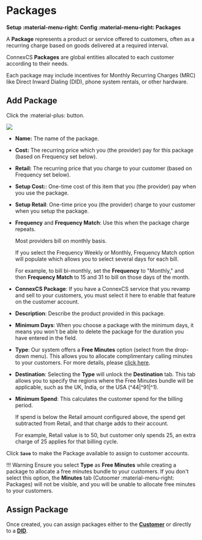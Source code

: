 # Packages

**Setup :material-menu-right: Config :material-menu-right: Packages**

A **Package** represents a product or service offered to customers, often as a recurring charge based on goods delivered at a required interval.

ConnexCS **Packages** are global entities allocated to each customer according to their needs.

Each package may include incentives for Monthly Recurring Charges (MRC) like Direct Inward Dialing (DID), phone system rentals, or other hardware.

## Add Package

Click the :material-plus: button.

<img src= "/setup/img/free.png">

+ **Name:** The name of the package.
+ **Cost:** The recurring price which you (the provider) pay for this package (based on Frequency set below).
+ **Retail:** The recurring price that you charge to your customer (based on Frequency set below).
+ **Setup Cost:**: One-time cost of this item that you (the provider) pay when you use the package.
+ **Setup Retail**: One-time price you (the provider) charge to your customer when you setup the package.
+ **Frequency** and **Frequency Match**: Use this when the package charge repeats.

    Most providers bill on monthly basis.

    If you select the Frequency Weekly or Monthly, Frequency Match option will populate which allows you to select several days for each bill.

    For example, to bill bi-monthly, set the **Frequency** to "Monthly," and then **Frequency Match** to 15 and 31 to bill on those days of the month.

+ **ConnexCS Package**:  If you have a ConnexCS service that you revamp and sell to your customers, you must select it here to enable that feature on the customer account.

+ **Description**: Describe the product provided in this package.

+ **Minimum Days**: When you choose a package with the minimum days, it means you won't be able to delete the package for the duration you have entered in the field.

+ **Type**: Our system offers a **Free Minutes** option (select from the drop-down menu). This allows you to allocate complimentary calling minutes to your customers. For more details, please [click here]().

+ **Destination**: Selecting the **Type** will unlock the **Destination** tab. This tab allows you to specify the regions where the Free Minutes bundle will be applicable, such as the UK, India, or the USA  (^44|^91|^1).
  
+ **Minimum Spend**: This calculates the customer spend for the billing period.

    If spend is below the Retail amount configured above, the spend get subtracted from Retail, and that charge adds to their account.

    For example, Retail value is to 50, but customer only spends 25, an extra charge of 25 applies for that billing cycle.

Click **`Save`** to make the Package available to assign to customer accounts.

!!! Warning
    Ensure you select **Type** as **Free Minutes** while creating a package to allocate a free minutes bundle to your customers.
    If you don't select this option, the **Minutes** tab (Cutoomer :material-menu-right: Packages) will not be visible, and you will be unable to allocate free minutes to your customers.

## Assign Package

Once created, you can assign packages either to the [**Customer**](https://docs.connexcs.com/customer/package/) or directly to a [**DID**](https://docs.connexcs.com/customer/did/#billing).  

[addpackage]: /setup/img/addpackage.png "Add Package"
